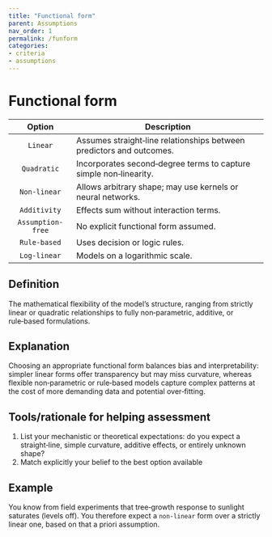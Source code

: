 ```yaml
---
title: "Functional form"
parent: Assumptions
nav_order: 1
permalink: /funform
categories:
- criteria
- assumptions
---
```


# Functional form

|  **Option**        | **Description**            |
|:------------------:|----------------------------|
| `Linear` | Assumes straight‐line relationships between predictors and outcomes. |
| `Quadratic` | Incorporates second‐degree terms to capture simple non‑linearity. |
| `Non-linear` | Allows arbitrary shape; may use kernels or neural networks. |
| `Additivity` | Effects sum without interaction terms. |
| `Assumption-free` | No explicit functional form assumed. |
| `Rule-based` | Uses decision or logic rules. |
| `Log-linear` | Models on a logarithmic scale. |

## Definition
The mathematical flexibility of the model’s structure, ranging from strictly linear or quadratic relationships to fully non‑parametric, additive, or rule‑based formulations. 

## Explanation
Choosing an appropriate functional form balances bias and interpretability: simpler linear forms offer transparency but may miss curvature, whereas flexible non‑parametric or rule‑based models capture complex patterns at the cost of more demanding data and potential over‑fitting. 

## Tools/rationale for helping assessment
1. List your mechanistic or theoretical expectations: do you expect a straight‐line, simple curvature, additive effects, or entirely unknown shape? 
2. Match explicitly your belief to the best option available 

## Example
You know from field experiments that tree‐growth response to sunlight saturates (levels off). You therefore expect a `non-linear` form over a strictly linear one, based on that a priori assumption. 
